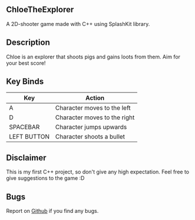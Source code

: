 ## ChloeTheExplorer

A 2D-shooter game made with C++ using SplashKit library.

## Description

Chloe is an explorer that shoots pigs and gains loots from them. Aim for your best score!

## Key Binds

| Key | Action |
|-|-|
| A | Character moves to the left |
| D | Character moves to the right |
| SPACEBAR | Character jumps upwards |
| LEFT BUTTON | Character shoots a bullet |

## Disclaimer

This is my first C++ project, so don't give any high expectation. Feel free to give suggestions to the game :D

## Bugs

Report on [Github](https://github.com/iNxtWilliqm/ChloeTheExplorer/issues/new) if you find any bugs.
